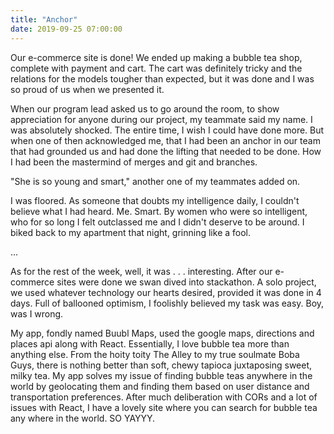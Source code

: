 ```yaml
---
title: "Anchor"
date: 2019-09-25 07:00:00
---
```


Our e-commerce site is done! We ended up making a bubble tea shop, complete
with payment and cart. The cart was definitely tricky and the relations for the
models tougher than expected, but it was done and I was so proud of us
when we presented it.

When our  program lead asked us to go around the room, to show appreciation
for anyone during our project, my teammate said my name. I was absolutely shocked.
The entire time, I wish I could have done more. But when one of then acknowledged
me, that I had been an anchor in our team that had grounded us and had done
the lifting that needed to be done. How I had been the mastermind of merges and git
and branches.

"She is so young and smart," another one of my teammates added on.

I was floored. As someone that doubts my intelligence daily, I couldn't believe
what I had heard. Me. Smart. By women who were so intelligent, who for so long
I felt outclassed me and I didn't deserve to be around. I biked back to my apartment that night, grinning
like a fool.

...

As for the rest of the week, well, it was . . . interesting. After our e-commerce sites
were done we swan dived into stackathon. A solo project, we used whatever technology
our hearts desired, provided it was done in 4 days. Full of ballooned optimism, I foolishly believed my task was easy. Boy, was I wrong.

My app, fondly named Buubl Maps, used the google maps, directions and places api along with React. Essentially, I love bubble tea more than anything else. From the hoity toity The Alley to my true soulmate Boba Guys, there is nothing better than soft, chewy tapioca juxtaposing sweet, milky tea. My app solves my issue of finding bubble teas anywhere in the world by geolocating them and finding them based on user distance and transportation preferences. After much deliberation with CORs and a lot of issues with React, I have a lovely site where you can search for bubble tea any where in the world. SO YAYYY.
